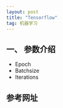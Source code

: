 ```yaml
---
layout: post
title: "Tensorflow"
tag: 机器学习
---
```


## 一、 参数介绍

- Epoch
- Batchsize
- Iterations





## 参考网址

